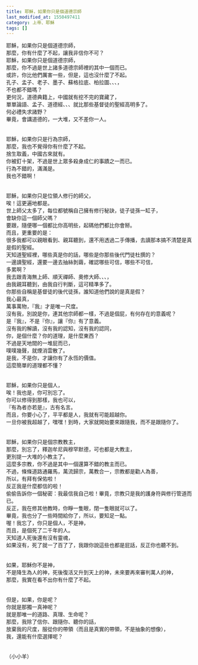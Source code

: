 ```yaml
---
title: 耶穌，如果你只是個道德宗師
last_modified_at: 1550497411
category: 上帝、耶穌
tags: []
---
```


<p>耶穌，如果你只是個道德宗師，<br/>
那麼，你有什麼了不起，讓我非信你不可？<br/>
<!--more-->耶穌，如果你只是個道德宗師，<br/>
那麼，你不過是世上諸多道德宗師裡的其中一個而已。<br/>
或許，你比他們厲害一些，但是，這也沒什麼了不起。<br/>
孔子、孟子、老子、墨子、蘇格拉底、柏拉圖、、、，<br/>
不也都不錯嗎？<br/>
更何況，道德典籍上，中國就有挖不完的寶藏了，<br/>
單單論語、孟子、道德經、、、就比那些基督徒的聖經高明多了。<br/>
何必禮失求諸野？<br/>
畢竟，會講道德的，一大堆，又不差你一人。<br/>
<br/>
<br/>
耶穌，如果你只是行為宗師，<br/>
那麼，我也不覺得你有什麼了不起。<br/>
捨生取義，中國古來就有。<br/>
你被釘十架，不過是世上眾多殺身成仁的事蹟之一而已。<br/>
行為不錯的，滿滿是。<br/>
我也不錯啊！<br/>
<br/>
<br/>
耶穌，如果你只是位領人修行的師父，<br/>
唉！這更遍地都是。<br/>
世上師父太多了，每位都號稱自己擁有修行秘訣，徒子徒孫一缸子，<br/>
會缺你這一個師父嗎？<br/>
要跟，隨便哪一個都比你高明些，起碼他們都比你會掰。<br/>
而且，更重要的是：<br/>
很多我都可以親眼看到、親耳聽到，還不用透過二手傳播，去讀那本搞不清楚是真是假的聖經。<br/>
天知道聖經裡，哪些真是你的話，哪些是你那些後代門徒杜撰的？<br/>
一邊讀聖經，還要一邊去抽絲剝繭，確認哪些可信，哪些不可信，<br/>
多累啊？<br/>
我去跟青海無上師、順天禪師、奧修大師、、、，<br/>
由我親耳聽到，由我自行判斷，這可精準多了。<br/>
你那些自稱是基督徒的後代徒孫，誰知道他們說的是真是假？<br/>
我心最真，<br/>
萬事萬物，『我』才是唯一尺度。<br/>
沒有我，別說是你，連其他宗師都一樣，不過是個屁，有何存在的意義呢？<br/>
是『我』，不是『你』，讓『你』有了意義。<br/>
沒有我的解讀，沒有我的認知，沒有我的認同，<br/>
你，是個什麼？你的道理，是什麼東西？<br/>
不過是天地間的一堆屁而已，<br/>
噗噗幾聲，就煙消雲散了。<br/>
是我，不是你，才讓你有了永恆的價值。<br/>
這麼簡單的道理都不懂？<br/>
<br/>
<br/>
耶穌，如果你只是個人，<br/>
唉！我也是，你可別忘了。<br/>
你可以修得到那樣，我也可以，<br/>
『有為者亦若是』，古有名言。<br/>
而且，你要小心了，平平都是人，我就有可能超越你。<br/>
一旦你被我超越了，嘿嘿！到時，大家就開始要來跟隨我，而不是跟隨你了。<br/>
<br/>
<br/>
耶穌，如果你只是個宗教教主，<br/>
那麼，別忘了，釋迦牟尼與穆罕默德，可也都是大教主，<br/>
更別提一大堆的小教主了。<br/>
這麼多宗教，你不過是其中一個還算不錯的教主而已。<br/>
不過，條條道路通羅馬，萬流歸宗，萬教合一，宗教都是勸人為善，<br/>
所以，有拜有保佑啦！<br/>
反正我是什麼都信的啦！<br/>
偷偷告訴你一個秘密：我最信我自己啦！畢竟，宗教只是我的護身符與修行管道而已。<br/>
反正，我在修其他教時，你睜一隻眼，閉一隻眼就可以了。<br/>
畢竟，我也分了一些時間給你了，所以，要知足一點。<br/>
喔！我忘了，你只是個人，不是神，<br/>
而且，是個死了二千年的人。<br/>
天知道人死後還有沒有靈魂，<br/>
如果沒有，死了就一了百了了，我跟你說這些也都是屁話，反正你也聽不到。<br/>
<br/>
<br/>
如果，耶穌你不是神，<br/>
不是降生為人的神，死後復活又升到天上的神，未來要再來審判萬人的神，<br/>
那麼，我實在看不出你有什麼了不起。<br/>
<br/>
<br/>
但是，如果，你是呢？<br/>
你就是那獨一真神呢？<br/>
就是那唯一的道路、真理、生命呢？<br/>
那麼，我除了信你、跟隨你、聽你的話，<br/>
放棄我的尺度，服從你的帶領（而且是真實的帶領，不是抽象的想像），<br/>
我，還能有什麼選擇呢？<br/>
<br/>
<br/>
（小小羊）</p>
